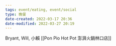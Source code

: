 ```yaml
---
tags: event/eating, event/social
type: 晚餐
date-created: 2022-03-17 20:36
date-modified: 2022-03-27 20:19
---
```


Bryant, Will, 小賴
[[Pon Pio Hot Pot 澎湃火鍋林口店]]

